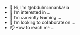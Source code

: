 - 👋 Hi, I’m @abdulmannankazia
- 👀 I’m interested in ...
- 🌱 I’m currently learning ...
- 💞️ I’m looking to collaborate on ...
- 📫 How to reach me ...

<!---
abdulmannankazia/abdulmannankazia is a ✨ special ✨ repository because its `README.md` (this file) appears on your GitHub profile.
You can click the Preview link to take a look at your changes.
--->
